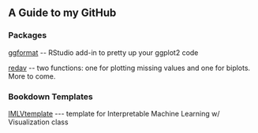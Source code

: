 ## A Guide to my GitHub

<!---
jtr13/jtr13 is a ✨ special ✨ repository because its `README.md` (this file) appears on your GitHub profile.
You can click the Preview link to take a look at your changes.
https://docs.github.com/en/get-started/writing-on-github/getting-started-with-writing-and-formatting-on-github/quickstart-for-writing-on-github
--->

### Packages

[ggformat](jtr13/ggformat) -- RStudio add-in to pretty up your ggplot2 code 

[redav](www.github.com/jtr13/redav) -- two functions: one for plotting missing values and one for biplots. More to come.


### Bookdown Templates

[IMLVtemplate](www.github.com/jtr13/IMLVtemplate) --- template for Interpretable Machine Learning w/ Visualization class
